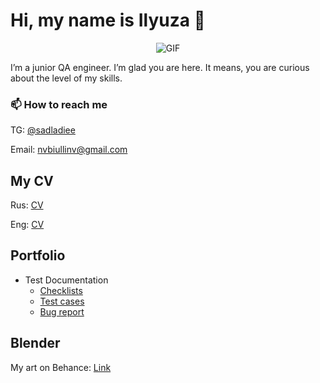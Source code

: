 # Hi, my name is Ilyuza  🦕

<div align="center">

![GIF](https://media.giphy.com/media/l0K4n42JVSqqUvAQg/giphy.gif)
  
</div>

I’m a junior QA engineer. I’m glad you are here. It means, you are curious about the level of my skills.

### 📫 How to reach me 
TG: [@sadladiee](https://t.me/sadladiee)

Email: nvbiullinv@gmail.com

## My CV 

Rus: [CV](https://docs.google.com/document/d/1_Z1iSxTqcShc2n-RASFmaVSi9cD2urQ7Qq6T2Qktgu0/edit?pli=1&tab=t.0#heading=h.2ci3rnivy5z4)

Eng: [CV](https://docs.google.com/document/d/12WDu1aeKCzS8TumrpwqGvhSS5S4N_3sZP0W417p7qYc/edit?tab=t.0#heading=h.5x0d5h95i329)

## Portfolio 
- Test Documentation
  -  [Checklists](https://docs.google.com/document/d/1VHkxuYetVjYgbMRNUeX8kLAsyLaDC71hpFS3obWylfo/edit?tab=t.0)
  -  [Test cases](https://docs.google.com/document/d/1VZfuQ2dLXIf_hZlfnHTgfuyPCiCdvjeGV8gyDNp-0Qw/edit?tab=t.0)
  -  [Bug report](https://docs.google.com/document/d/1CizEzdr3cz-A8I22axxhXcVYW3lB_8O0C3TS1fJ-zfo/edit?tab=t.0)

## Blender 

My art on Behance: [Link](https://www.behance.net/c7f6dee6)

